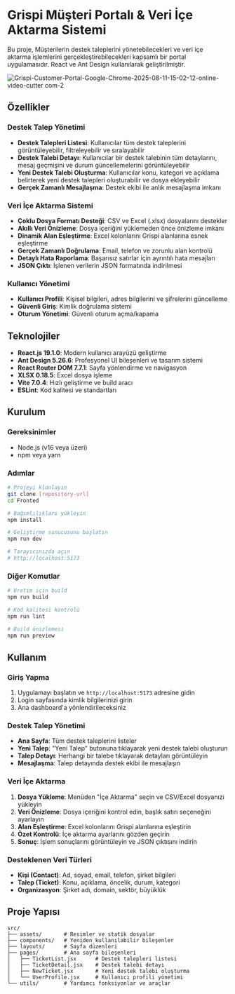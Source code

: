# Grispi Müşteri Portalı & Veri İçe Aktarma Sistemi

Bu proje, Müşterilerin destek taleplerini yönetebilecekleri ve veri içe aktarma işlemlerini gerçekleştirebilecekleri kapsamlı bir portal uygulamasıdır. React ve Ant Design kullanılarak geliştirilmiştir.


![Grispi-Customer-Portal-Google-Chrome-2025-08-11-15-02-12-_online-video-cutter com_-_2_](https://github.com/user-attachments/assets/6d692b54-243a-4177-b091-22288c8457a6)
##  Özellikler

###  Destek Talep Yönetimi
- **Destek Talepleri Listesi**: Kullanıcılar tüm destek taleplerini görüntüleyebilir, filtreleyebilir ve sıralayabilir
- **Destek Talebi Detayı**: Kullanıcılar bir destek talebinin tüm detaylarını, mesaj geçmişini ve durum güncellemelerini görüntüleyebilir
- **Yeni Destek Talebi Oluşturma**: Kullanıcılar konu, kategori ve açıklama belirterek yeni destek talepleri oluşturabilir ve dosya ekleyebilir
- **Gerçek Zamanlı Mesajlaşma**: Destek ekibi ile anlık mesajlaşma imkanı

###  Veri İçe Aktarma Sistemi
- **Çoklu Dosya Formatı Desteği**: CSV ve Excel (.xlsx) dosyalarını destekler
- **Akıllı Veri Önizleme**: Dosya içeriğini yüklemeden önce önizleme imkanı
- **Dinamik Alan Eşleştirme**: Excel kolonlarını Grispi alanlarına esnek eşleştirme
- **Gerçek Zamanlı Doğrulama**: Email, telefon ve zorunlu alan kontrolü
- **Detaylı Hata Raporlama**: Başarısız satırlar için ayrıntılı hata mesajları
- **JSON Çıktı**: İşlenen verilerin JSON formatında indirilmesi

###  Kullanıcı Yönetimi
- **Kullanıcı Profili**: Kişisel bilgileri, adres bilgilerini ve şifrelerini güncelleme
- **Güvenli Giriş**: Kimlik doğrulama sistemi
- **Oturum Yönetimi**: Güvenli oturum açma/kapama

##  Teknolojiler

- **React.js 19.1.0**: Modern kullanıcı arayüzü geliştirme
- **Ant Design 5.26.6**: Profesyonel UI bileşenleri ve tasarım sistemi
- **React Router DOM 7.7.1**: Sayfa yönlendirme ve navigasyon
- **XLSX 0.18.5**: Excel dosya işleme
- **Vite 7.0.4**: Hızlı geliştirme ve build aracı
- **ESLint**: Kod kalitesi ve standartları

##  Kurulum

### Gereksinimler
- Node.js (v16 veya üzeri)
- npm veya yarn

### Adımlar

```bash
# Projeyi klonlayın
git clone [repository-url]
cd Fronted

# Bağımlılıkları yükleyin
npm install

# Geliştirme sunucusunu başlatın
npm run dev

# Tarayıcınızda açın
# http://localhost:5173
```

### Diğer Komutlar

```bash
# Üretim için build
npm run build

# Kod kalitesi kontrolü
npm run lint

# Build önizlemesi
npm run preview
```

##  Kullanım

### Giriş Yapma
1. Uygulamayı başlatın ve `http://localhost:5173` adresine gidin
2. Login sayfasında kimlik bilgilerinizi girin
3. Ana dashboard'a yönlendirileceksiniz

### Destek Talep Yönetimi
- **Ana Sayfa**: Tüm destek taleplerini listeler
- **Yeni Talep**: "Yeni Talep" butonuna tıklayarak yeni destek talebi oluşturun
- **Talep Detayı**: Herhangi bir talebe tıklayarak detayları görüntüleyin
- **Mesajlaşma**: Talep detayında destek ekibi ile mesajlaşın

### Veri İçe Aktarma
1. **Dosya Yükleme**: Menüden "İçe Aktarma" seçin ve CSV/Excel dosyanızı yükleyin
2. **Veri Önizleme**: Dosya içeriğini kontrol edin, başlık satırı seçeneğini ayarlayın
3. **Alan Eşleştirme**: Excel kolonlarını Grispi alanlarına eşleştirin
4. **Özet Kontrolü**: İçe aktarma ayarlarını gözden geçirin
5. **Sonuç**: İşlem sonuçlarını görüntüleyin ve JSON çıktısını indirin

### Desteklenen Veri Türleri
- **Kişi (Contact)**: Ad, soyad, email, telefon, şirket bilgileri
- **Talep (Ticket)**: Konu, açıklama, öncelik, durum, kategori
- **Organizasyon**: Şirket adı, domain, sektör, büyüklük

##  Proje Yapısı

```
src/
├── assets/       # Resimler ve statik dosyalar
├── components/   # Yeniden kullanılabilir bileşenler
├── layouts/      # Sayfa düzenleri
├── pages/        # Ana sayfa bileşenleri
│   ├── TicketList.jsx      # Destek talepleri listesi
│   ├── TicketDetail.jsx    # Destek talebi detayı
│   ├── NewTicket.jsx       # Yeni destek talebi oluşturma
│   └── UserProfile.jsx     # Kullanıcı profili yönetimi
└── utils/        # Yardımcı fonksiyonlar ve araçlar
```
